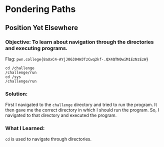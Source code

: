 # Pondering Paths
## Position Yet Elsewhere

### Objective: To learn about navigation through the directories and executing programs.

Flag: `pwn.college{8aUxC4-AYjJ06304WJTzCwq2kf-.QX4QTN0wiM1EzNzEzW}`

```
cd /challenge
/challenge/run
cd /sys
/challenge/run
```

### Solution:

First I navigated to the `challenge` directory and tried to run the program. It then gave me the correct directory in which I should run the program. So, I navigated to that directory and executed the program.

### What I Learned: 
`cd` is used to navigate through directories.
